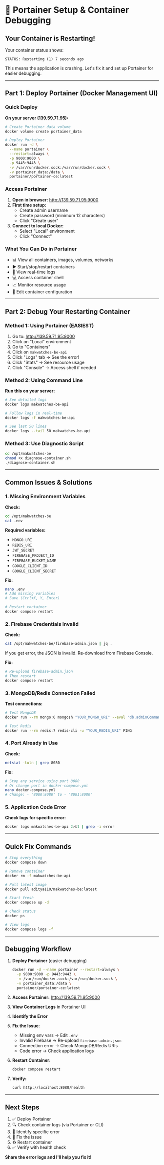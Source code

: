 # 🐳 Portainer Setup & Container Debugging

## Your Container is Restarting!

Your container status shows:
```
STATUS: Restarting (1) 7 seconds ago
```

This means the application is crashing. Let's fix it and set up Portainer for easier debugging.

---

## Part 1: Deploy Portainer (Docker Management UI)

### Quick Deploy

**On your server (139.59.71.95):**

```bash
# Create Portainer data volume
docker volume create portainer_data

# Deploy Portainer
docker run -d \
  --name portainer \
  --restart=always \
  -p 9000:9000 \
  -p 9443:9443 \
  -v /var/run/docker.sock:/var/run/docker.sock \
  -v portainer_data:/data \
  portainer/portainer-ce:latest
```

### Access Portainer

1. **Open in browser:** http://139.59.71.95:9000
2. **First time setup:**
   - Create admin username
   - Create password (minimum 12 characters)
   - Click "Create user"
3. **Connect to local Docker:**
   - Select "Local" environment
   - Click "Connect"

### What You Can Do in Portainer

- 📊 View all containers, images, volumes, networks
- ▶️ Start/stop/restart containers
- 📝 View real-time logs
- 💻 Access container shell
- 📈 Monitor resource usage
- 🔧 Edit container configuration

---

## Part 2: Debug Your Restarting Container

### Method 1: Using Portainer (EASIEST)

1. Go to: http://139.59.71.95:9000
2. Click on "Local" environment
3. Go to "Containers"
4. Click on `makwatches-be-api`
5. Click "Logs" tab → See the error!
6. Click "Stats" → See resource usage
7. Click "Console" → Access shell if needed

### Method 2: Using Command Line

**Run this on your server:**

```bash
# See detailed logs
docker logs makwatches-be-api

# Follow logs in real-time
docker logs -f makwatches-be-api

# See last 50 lines
docker logs --tail 50 makwatches-be-api
```

### Method 3: Use Diagnostic Script

```bash
cd /opt/makwatches-be
chmod +x diagnose-container.sh
./diagnose-container.sh
```

---

## Common Issues & Solutions

### 1. Missing Environment Variables

**Check:**
```bash
cd /opt/makwatches-be
cat .env
```

**Required variables:**
- `MONGO_URI`
- `REDIS_URI`
- `JWT_SECRET`
- `FIREBASE_PROJECT_ID`
- `FIREBASE_BUCKET_NAME`
- `GOOGLE_CLIENT_ID`
- `GOOGLE_CLIENT_SECRET`

**Fix:**
```bash
nano .env
# Add missing variables
# Save (Ctrl+X, Y, Enter)

# Restart container
docker compose restart
```

### 2. Firebase Credentials Invalid

**Check:**
```bash
cat /opt/makwatches-be/firebase-admin.json | jq .
```

If you get error, the JSON is invalid. Re-download from Firebase Console.

**Fix:**
```bash
# Re-upload firebase-admin.json
# Then restart
docker compose restart
```

### 3. MongoDB/Redis Connection Failed

**Test connections:**
```bash
# Test MongoDB
docker run --rm mongo:6 mongosh "YOUR_MONGO_URI" --eval "db.adminCommand('ping')"

# Test Redis
docker run --rm redis:7 redis-cli -u "YOUR_REDIS_URI" PING
```

### 4. Port Already in Use

**Check:**
```bash
netstat -tuln | grep 8080
```

**Fix:**
```bash
# Stop any service using port 8080
# Or change port in docker-compose.yml
nano docker-compose.yml
# Change: - "8080:8080" to - "8081:8080"
```

### 5. Application Code Error

**Check logs for specific error:**
```bash
docker logs makwatches-be-api 2>&1 | grep -i error
```

---

## Quick Fix Commands

```bash
# Stop everything
docker compose down

# Remove container
docker rm -f makwatches-be-api

# Pull latest image
docker pull aditya110/makwatches-be:latest

# Start fresh
docker compose up -d

# Check status
docker ps

# View logs
docker compose logs -f
```

---

## Debugging Workflow

1. **Deploy Portainer** (easier debugging)
   ```bash
   docker run -d --name portainer --restart=always \
     -p 9000:9000 -p 9443:9443 \
     -v /var/run/docker.sock:/var/run/docker.sock \
     -v portainer_data:/data \
     portainer/portainer-ce:latest
   ```

2. **Access Portainer:** http://139.59.71.95:9000

3. **View Container Logs** in Portainer UI

4. **Identify the Error**

5. **Fix the Issue**:
   - Missing env vars → Edit `.env`
   - Invalid Firebase → Re-upload `firebase-admin.json`
   - Connection error → Check MongoDB/Redis URIs
   - Code error → Check application logs

6. **Restart Container:**
   ```bash
   docker compose restart
   ```

7. **Verify:**
   ```bash
   curl http://localhost:8080/health
   ```

---

## Next Steps

1. ✅ Deploy Portainer
2. 🔍 Check container logs (via Portainer or CLI)
3. 🐛 Identify specific error
4. 🔧 Fix the issue
5. ♻️ Restart container
6. ✅ Verify with health check

**Share the error logs and I'll help you fix it!**

